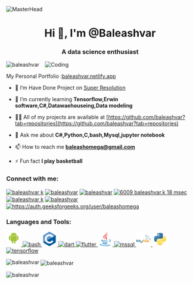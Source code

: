 ![MasterHead](https://steamuserimages-a.akamaihd.net/ugc/1835801504665732739/281EDC7B33B4F9D0C3ADCC18CA8167959328FCEC/?imw=5000&imh=5000&ima=fit&impolicy=Letterbox&imcolor=%23000000&letterbox=false) 

<h1 align="center">Hi 👋, I'm @Baleashvar</h1>
<h3 align="center">A data science enthusiast</h3>
<img align="right" alt="Coding" width="400" src="https://mj-gallery.com/9449326a-bcc9-4180-bbbf-041cd21e6a30/grid_0.png">


<p align="left"> <img src="https://komarev.com/ghpvc/?username=baleashvar&label=Profile%20views&color=0e75b6&style=flat" alt="baleashvar" /> </p>
<P>My Personal Portfolio :<a href="https://baleashvar.netlify.app/">baleashvar.netlify.app</a></p>

- 🔭 I’m Have Done Project on [Super Resolution](https://github.com/baleashvar/SRGAN)

- 🌱 I’m currently learning **Tensorflow,Erwin software,C#,Datawaehouseing,Data modeling**

- 👨‍💻 All of my projects are available at [https://github.com/baleashvar?tab=repositories](https://github.com/baleashvar?tab=repositories)

- 💬 Ask me about **C#,Python,C,bash,Mysql,jupyter notebook**

- 📫 How to reach me **baleashomega@gmail.com**

- ⚡ Fun fact **I play basketball**

<h3 align="left">Connect with me:</h3>
<p align="left">
<a href="https://www.linkedin.com/in/baleashvar-k-830aa31b2/" target="blank"><img align="center" src="https://raw.githubusercontent.com/rahuldkjain/github-profile-readme-generator/master/src/images/icons/Social/linked-in-alt.svg" alt="baleashvar k" height="30" width="40" /></a>
<a href="https://kaggle.com/baleashvar" target="blank"><img align="center" src="https://raw.githubusercontent.com/rahuldkjain/github-profile-readme-generator/master/src/images/icons/Social/kaggle.svg" alt="baleashvar" height="30" width="40" /></a>
<a href="https://instagram.com/baleashvar" target="blank"><img align="center" src="https://raw.githubusercontent.com/rahuldkjain/github-profile-readme-generator/master/src/images/icons/Social/instagram.svg" alt="baleashvar" height="30" width="40" /></a>
<a href="https://www.youtube.com/channel/UCc7K1bAmxc91n3kdfQZuCLQ" target="blank"><img align="center" src="https://raw.githubusercontent.com/rahuldkjain/github-profile-readme-generator/master/src/images/icons/Social/youtube.svg" alt="6009 baleashvar.k 18 msec" height="30" width="40" /></a>
<a href="https://www.hackerrank.com/baleashomega?hr_r=1" target="blank"><img align="center" src="https://raw.githubusercontent.com/rahuldkjain/github-profile-readme-generator/master/src/images/icons/Social/hackerrank.svg" alt="baleashvar k" height="30" width="40" /></a>
<a href="https://www.leetcode.com/baleashvar" target="blank"><img align="center" src="https://raw.githubusercontent.com/rahuldkjain/github-profile-readme-generator/master/src/images/icons/Social/leet-code.svg" alt="baleashvar" height="30" width="40" /></a>
<a href="https://auth.geeksforgeeks.org/user/https://auth.geeksforgeeks.org/user/baleashomega" target="blank"><img align="center" src="https://raw.githubusercontent.com/rahuldkjain/github-profile-readme-generator/master/src/images/icons/Social/geeks-for-geeks.svg" alt="https://auth.geeksforgeeks.org/user/baleashomega" height="30" width="40" /></a>
</p>

<h3 align="left">Languages and Tools:</h3>
<p align="left"> <a href="https://developer.android.com" target="_blank" rel="noreferrer"> <img src="https://raw.githubusercontent.com/devicons/devicon/master/icons/android/android-original-wordmark.svg" alt="android" width="40" height="40"/> </a> <a href="https://www.gnu.org/software/bash/" target="_blank" rel="noreferrer"> <img src="https://www.vectorlogo.zone/logos/gnu_bash/gnu_bash-icon.svg" alt="bash" width="40" height="40"/> </a> <a href="https://www.cprogramming.com/" target="_blank" rel="noreferrer"> <img src="https://raw.githubusercontent.com/devicons/devicon/master/icons/c/c-original.svg" alt="c" width="40" height="40"/> </a> <a href="https://dart.dev" target="_blank" rel="noreferrer"> <img src="https://www.vectorlogo.zone/logos/dartlang/dartlang-icon.svg" alt="dart" width="40" height="40"/> </a> <a href="https://flutter.dev" target="_blank" rel="noreferrer"> <img src="https://www.vectorlogo.zone/logos/flutterio/flutterio-icon.svg" alt="flutter" width="40" height="40"/> </a> <a href="https://www.java.com" target="_blank" rel="noreferrer"> <img src="https://raw.githubusercontent.com/devicons/devicon/master/icons/java/java-original.svg" alt="java" width="40" height="40"/> </a> <a href="https://www.microsoft.com/en-us/sql-server" target="_blank" rel="noreferrer"> <img src="https://www.svgrepo.com/show/303229/microsoft-sql-server-logo.svg" alt="mssql" width="40" height="40"/> </a> <a href="https://www.mysql.com/" target="_blank" rel="noreferrer"> <img src="https://raw.githubusercontent.com/devicons/devicon/master/icons/mysql/mysql-original-wordmark.svg" alt="mysql" width="40" height="40"/> </a> <a href="https://www.python.org" target="_blank" rel="noreferrer"> <img src="https://raw.githubusercontent.com/devicons/devicon/master/icons/python/python-original.svg" alt="python" width="40" height="40"/> </a> <a href="https://www.tensorflow.org" target="_blank" rel="noreferrer"> <img src="https://www.vectorlogo.zone/logos/tensorflow/tensorflow-icon.svg" alt="tensorflow" width="40" height="40"/> </a> </p>

<p><img align="left" src="https://github-readme-stats.vercel.app/api/top-langs?username=baleashvar&show_icons=true&locale=en&layout=compact" alt="baleashvar" /></p>

<p>&nbsp;<img align="center" src="https://github-readme-stats.vercel.app/api?username=baleashvar&show_icons=true&locale=en" alt="baleashvar" /></p>

<p><img align="center" src="https://github-readme-streak-stats.herokuapp.com/?user=baleashvar&" alt="baleashvar" /></p>
